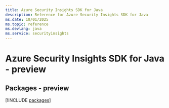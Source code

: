 ```yaml
---
title: Azure Security Insights SDK for Java
description: Reference for Azure Security Insights SDK for Java
ms.date: 10/01/2025
ms.topic: reference
ms.devlang: java
ms.service: securityinsights
---
```

# Azure Security Insights SDK for Java - preview
## Packages - preview
[!INCLUDE [packages](security-insights-index.md)]